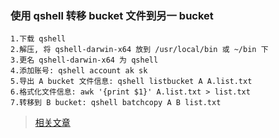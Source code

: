 ### 使用 qshell 转移 bucket 文件到另一 bucket

```
1.下载 qshell
2.解压, 将 qshell-darwin-x64 放到 /usr/local/bin 或 ~/bin 下
3.更名 qshell-darwin-x64 为 qshell
4.添加账号: qshell account ak sk
5.导出 A bucket 文件信息: qshell listbucket A A.list.txt
6.格式化文件信息: awk '{print $1}' A.list.txt > list.txt
7.转移到 B bucket: qshell batchcopy A B list.txt
```

> [相关文章](https://github.com/FaiChou/faichou.github.io/blob/master/_posts/2018-10-09-%E4%B8%83%E7%89%9B%E5%85%8D%E8%B4%B9%E4%B9%8B%E5%9D%91.md)

